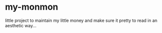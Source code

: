 # my-monmon
little project to maintain my little money and make sure it pretty to read in an aesthetic way...
